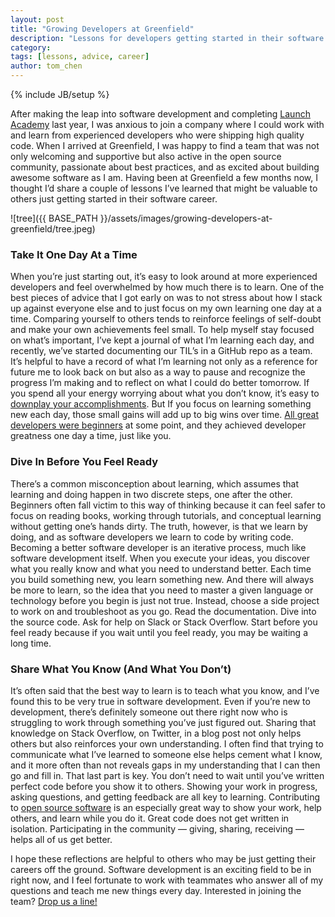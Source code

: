 ```yaml
---
layout: post
title: "Growing Developers at Greenfield"
description: "Lessons for developers getting started in their software careers"
category:
tags: [lessons, advice, career]
author: tom_chen
---
```

{% include JB/setup %}

After making the leap into software development and completing [Launch Academy](https://www.launchacademy.com/) last year, I was anxious to join a company where I could work with and learn from experienced developers who were shipping high quality code. When I arrived at Greenfield, I was happy to find a team that was not only welcoming and supportive but also active in the open source community, passionate about best practices, and as excited about building awesome software as I am. Having been at Greenfield a few months now, I thought I’d share a couple of lessons I’ve learned that might be valuable to others just getting started in their software career.

![tree]({{ BASE_PATH }}/assets/images/growing-developers-at-greenfield/tree.jpeg)

### Take It One Day At a Time
When you’re just starting out, it’s easy to look around at more experienced developers and feel overwhelmed by how much there is to learn. One of the best pieces of advice that I got early on was to not stress about how I stack up against everyone else and to just focus on my own learning one day at a time. Comparing yourself to others tends to reinforce feelings of self-doubt and make your own achievements feel small. To help myself stay focused on what’s important, I’ve kept a journal of what I’m learning each day, and recently, we’ve started documenting our TIL’s in a GitHub repo as a team. It’s helpful to have a record of what I’m learning not only as a reference for future me to look back on but also as a way to pause and recognize the progress I’m making and to reflect on what I could do better tomorrow. If you spend all your energy worrying about what you don’t know, it’s easy to [downplay your accomplishments](http://larahogan.me/donuts/). But If you focus on learning something new each day, those small gains will add up to big wins over time. [All great developers were beginners](https://changelog.com/189/) at some point, and they achieved developer greatness one day a time, just like you.

### Dive In Before You Feel Ready
There’s a common misconception about learning, which assumes that learning and doing happen in two discrete steps, one after the other. Beginners often fall victim to this way of thinking because it can feel safer to focus on reading books, working through tutorials, and conceptual learning without getting one’s hands dirty. The truth, however, is that we learn by doing, and as software developers we learn to code by writing code. Becoming a better software developer is an iterative process, much like software development itself. When you execute your ideas, you discover what you really know and what you need to understand better. Each time you build something new, you learn something new. And there will always be more to learn, so the idea that you need to master a given language or technology before you begin is just not true. Instead, choose a side project to work on and troubleshoot as you go. Read the documentation. Dive into the source code. Ask for help on Slack or Stack Overflow. Start before you feel ready because if you wait until you feel ready, you may be waiting a long time.

### Share What You Know (And What You Don’t)
It’s often said that the best way to learn is to teach what you know, and I’ve found this to be very true in software development. Even if you’re new to development, there’s definitely someone out there right now who is struggling to work through something you’ve just figured out. Sharing that knowledge on Stack Overflow, on Twitter, in a blog post not only helps others but also reinforces your own understanding. I often find that trying to communicate what I’ve learned to someone else helps cement what I know, and it more often than not reveals gaps in my understanding that I can then go and fill in. That last part is key. You don’t need to wait until you’ve written perfect code before you show it to others. Showing your work in progress, asking questions, and getting feedback are all key to learning. Contributing to [open source software](https://blog.newrelic.com/2014/05/05/open-source_gettingstarted/) is an especially great way to show your work, help others, and learn while you do it. Great code does not get written in isolation. Participating in the community — giving, sharing, receiving — helps all of us get better.

I hope these reflections are helpful to others who may be just getting their careers off the ground. Software development is an exciting field to be in right now, and I feel fortunate to work with teammates who answer all of my questions and teach me new things every day. Interested in joining the team? [Drop us a line!](http://greenfieldhq.com/join/)
